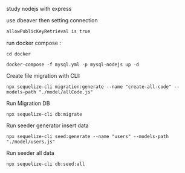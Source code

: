 study nodejs with express

use dbeaver then setting connection

```bash
allowPublicKeyRetrieval is true
```

run docker compose :

`cd docker`

`docker-compose -f mysql.yml -p mysql-nodejs up -d`

Create file migration with CLI:

```
npx sequelize-cli migration:generate --name "create-all-code" --models-path "./model/allCode.js"
```

Run Migration DB

```
npx sequelize-cli db:migrate
```

Run seeder generator insert data

```
npx sequelize-cli seed:generate --name "users" --models-path "./model/users.js"
```

Run seeder all data

```
npx sequelize-cli db:seed:all
```
